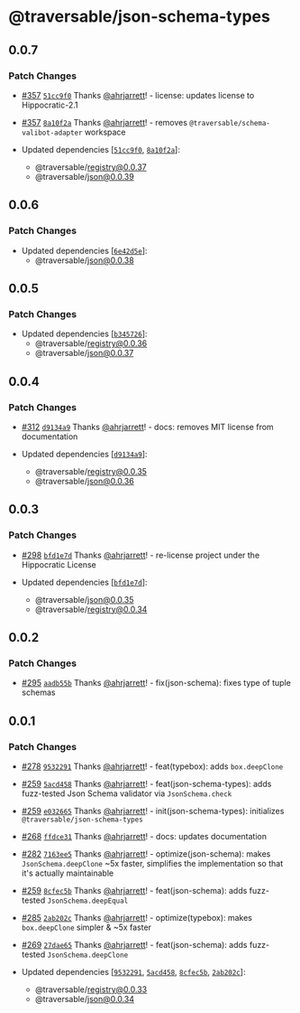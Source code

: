 # @traversable/json-schema-types

## 0.0.7

### Patch Changes

- [#357](https://github.com/traversable/schema/pull/357) [`51cc9f0`](https://github.com/traversable/schema/commit/51cc9f03b90f5a3356a0bc209a7dadc6e63e7e5a) Thanks [@ahrjarrett](https://github.com/ahrjarrett)! - license: updates license to Hippocratic-2.1

- [#357](https://github.com/traversable/schema/pull/357) [`8a10f2a`](https://github.com/traversable/schema/commit/8a10f2a396320b6144217c24de30471e6b17a426) Thanks [@ahrjarrett](https://github.com/ahrjarrett)! - removes `@traversable/schema-valibot-adapter` workspace

- Updated dependencies [[`51cc9f0`](https://github.com/traversable/schema/commit/51cc9f03b90f5a3356a0bc209a7dadc6e63e7e5a), [`8a10f2a`](https://github.com/traversable/schema/commit/8a10f2a396320b6144217c24de30471e6b17a426)]:
  - @traversable/registry@0.0.37
  - @traversable/json@0.0.39

## 0.0.6

### Patch Changes

- Updated dependencies [[`6e42d5e`](https://github.com/traversable/schema/commit/6e42d5eee5b6826f2c8a311ca3b60bb77ead90e7)]:
  - @traversable/json@0.0.38

## 0.0.5

### Patch Changes

- Updated dependencies [[`b345726`](https://github.com/traversable/schema/commit/b345726d38e2f92f590ade18e9228fbd5468a36c)]:
  - @traversable/registry@0.0.36
  - @traversable/json@0.0.37

## 0.0.4

### Patch Changes

- [#312](https://github.com/traversable/schema/pull/312) [`d9134a9`](https://github.com/traversable/schema/commit/d9134a9a8e765246f63dfda6df1b04afef98bba1) Thanks [@ahrjarrett](https://github.com/ahrjarrett)! - docs: removes MIT license from documentation

- Updated dependencies [[`d9134a9`](https://github.com/traversable/schema/commit/d9134a9a8e765246f63dfda6df1b04afef98bba1)]:
  - @traversable/registry@0.0.35
  - @traversable/json@0.0.36

## 0.0.3

### Patch Changes

- [#298](https://github.com/traversable/schema/pull/298) [`bfd1e7d`](https://github.com/traversable/schema/commit/bfd1e7d6530a78f317e95e7cee98a20bc03c34c3) Thanks [@ahrjarrett](https://github.com/ahrjarrett)! - re-license project under the Hippocratic License

- Updated dependencies [[`bfd1e7d`](https://github.com/traversable/schema/commit/bfd1e7d6530a78f317e95e7cee98a20bc03c34c3)]:
  - @traversable/json@0.0.35
  - @traversable/registry@0.0.34

## 0.0.2

### Patch Changes

- [#295](https://github.com/traversable/schema/pull/295) [`aadb55b`](https://github.com/traversable/schema/commit/aadb55befc62a462ec4807dfa1c9445cdd3cbccb) Thanks [@ahrjarrett](https://github.com/ahrjarrett)! - fix(json-schema): fixes type of tuple schemas

## 0.0.1

### Patch Changes

- [#278](https://github.com/traversable/schema/pull/278) [`9532291`](https://github.com/traversable/schema/commit/95322918a79954160a72d2f0f24ef9917b33d539) Thanks [@ahrjarrett](https://github.com/ahrjarrett)! - feat(typebox): adds `box.deepClone`

- [#259](https://github.com/traversable/schema/pull/259) [`5acd458`](https://github.com/traversable/schema/commit/5acd45800f47d942e34789f3c2bfac58d045c71d) Thanks [@ahrjarrett](https://github.com/ahrjarrett)! - feat(json-schema-types): adds fuzz-tested Json Schema validator via `JsonSchema.check`

- [#259](https://github.com/traversable/schema/pull/259) [`e032665`](https://github.com/traversable/schema/commit/e032665e60f71bbc10bcca08a53a28ec513d08b2) Thanks [@ahrjarrett](https://github.com/ahrjarrett)! - init(json-schema-types): initializes `@traversable/json-schema-types`

- [#268](https://github.com/traversable/schema/pull/268) [`ffdce31`](https://github.com/traversable/schema/commit/ffdce313625962bc25c957f43bf2ddb6d4d8c1d5) Thanks [@ahrjarrett](https://github.com/ahrjarrett)! - docs: updates documentation

- [#282](https://github.com/traversable/schema/pull/282) [`7163ee5`](https://github.com/traversable/schema/commit/7163ee5505ecc532196fe2c988ab96a77532e093) Thanks [@ahrjarrett](https://github.com/ahrjarrett)! - optimize(json-schema): makes `JsonSchema.deepClone` ~5x faster, simplifies the implementation so that it's actually maintainable

- [#259](https://github.com/traversable/schema/pull/259) [`8cfec5b`](https://github.com/traversable/schema/commit/8cfec5bb20c2a42488bbbd830ceaaae196f80873) Thanks [@ahrjarrett](https://github.com/ahrjarrett)! - feat(json-schema): adds fuzz-tested `JsonSchema.deepEqual`

- [#285](https://github.com/traversable/schema/pull/285) [`2ab202c`](https://github.com/traversable/schema/commit/2ab202c5cfdd87dcb7f2bfe089f7a1c102745b43) Thanks [@ahrjarrett](https://github.com/ahrjarrett)! - optimize(typebox): makes `box.deepClone` simpler & ~5x faster

- [#269](https://github.com/traversable/schema/pull/269) [`27dae65`](https://github.com/traversable/schema/commit/27dae6545ce4d319bc9ae392ac26f62e5732c9c7) Thanks [@ahrjarrett](https://github.com/ahrjarrett)! - feat(json-schema): adds fuzz-tested `JsonSchema.deepClone`

- Updated dependencies [[`9532291`](https://github.com/traversable/schema/commit/95322918a79954160a72d2f0f24ef9917b33d539), [`5acd458`](https://github.com/traversable/schema/commit/5acd45800f47d942e34789f3c2bfac58d045c71d), [`8cfec5b`](https://github.com/traversable/schema/commit/8cfec5bb20c2a42488bbbd830ceaaae196f80873), [`2ab202c`](https://github.com/traversable/schema/commit/2ab202c5cfdd87dcb7f2bfe089f7a1c102745b43)]:
  - @traversable/registry@0.0.33
  - @traversable/json@0.0.34
